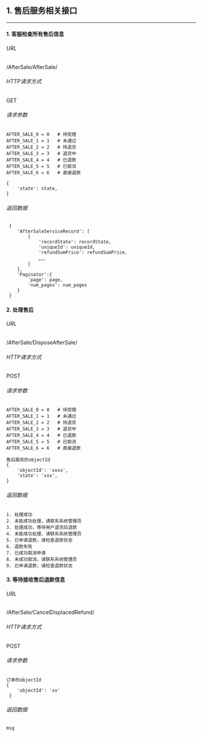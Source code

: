 ## 1.  售后服务相关接口
***

#### 1. 客服检查所有售后信息
######  URL
 /AfterSale/AfterSale/
###### HTTP请求方式
GET
###### 请求参数
```
AFTER_SALE_0 = 0   # 待受理
AFTER_SALE_1 = 1   # 未通过
AFTER_SALE_2 = 2   # 待退货
AFTER_SALE_3 = 3   # 退货中
AFTER_SALE_4 = 4   # 已退款
AFTER_SALE_5 = 5   # 已取消
AFTER_SALE_6 = 6   # 直接退款

{
	'state': state,
}
```
###### 返回数据
```
 {
    'AfterSaleServiceRecord': [
        {
            'recordState': recordState,
            'uniqueId': uniqueId,
            'refundSumPrice': refundSumPrice,
            。。。
        }
    ],
    'Paginator':{
        'page': page,
        'num_pages': num_pages
    }
 }
```
#### 2. 处理售后
######  URL
/AfterSale/DisposeAfterSale/
###### HTTP请求方式
POST
###### 请求参数
```
AFTER_SALE_0 = 0   # 待受理
AFTER_SALE_1 = 1   # 未通过
AFTER_SALE_2 = 2   # 待退货
AFTER_SALE_3 = 3   # 退货中
AFTER_SALE_4 = 4   # 已退款
AFTER_SALE_5 = 5   # 已取消
AFTER_SALE_6 = 6   # 直接退款

售后服务的objectId
{
	'objectId': 'xxxx',
	'state': 'xxx',
}
```
###### 返回数据
```
1. 处理成功
2. 未能成功处理，请联系系统管理员
3. 处理成功，等待用户退货后退款
4. 未能成功处理，请联系系统管理员
5. 已申请退款，请检查退款状态
6. 退款失败
7. 已成功取消申请
8. 未成功取消，请联系系统管理员
9. 已申请退款，请检查退款状态

```
#### 3. 等待接收售后退款信息
######  URL
/AfterSale/CancelDisplacedRefund/
###### HTTP请求方式
POST
###### 请求参数
```
订单的objectId
{
    'objectId': 'xx'
 }
```

###### 返回数据
```
msg
```